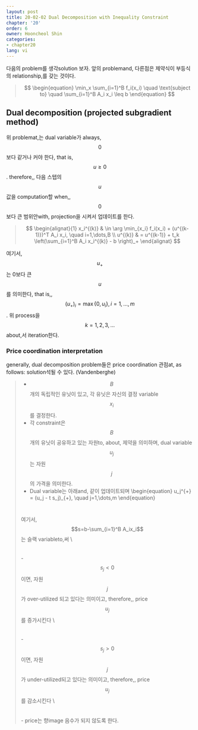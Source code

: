 ```yaml
---
layout: post
title: 20-02-02 Dual Decomposition with Inequality Constraint
chapter: '20'
order: 6
owner: Hooncheol Shin
categories:
- chapter20
lang: vi
---
```


다음의 problem를 생각solution 보자. 앞의 problemand, 다른점은 제약식이 부등식의 relationship,를 갖는 것이다. 
> $$
> \begin{equation}
> \min_x \sum_{i=1}^B f_i(x_i) \quad \text{subject to} \quad \sum_{i=1}^B A_i x_i \leq b
> \end{equation}
> $$

## Dual decomposition (projected subgradient method) 
위 problemat,는 dual variable가 always, $$0$$보다 같거나 커야 한다, that is, $$u \geq 0$$. therefore,, 다음 스텝의 $$u$$값을 computation할 when,, $$0$$보다 큰 범위안with, projection을 시켜서 업데이트를 한다. 

> $$
> \begin{alignat}{1}
> x_i^{(k)} & \in \arg \min_{x_i} f_i(x_i) + (u^{(k-1)})^T A_i x_i, \quad i=1,\dots,B  \\
> u^{(k)}   & = u^{(k-1)} + t_k \left(\sum_{i=1}^B A_i x_i^{(k)} - b \right)_+
> \end{alignat}
> $$

여기서, $$u_{+}$$는 0보다 큰 $$u$$를 의미한다, that is,, $$(u_+)_i = \max \left\{0,u_i \right\}, i=1,\dots,m$$. 
위  process을 $$k=1,2,3,\dots$$about,서 iteration한다. 

### Price coordination interpretation
generally, dual decomposition problem들은 price coordination 관점at, as follows: solution석될 수 있다. (Vandenberghe)
> * $$B$$개의 독립적인 유닛이 있고, 각 유닛은 자신의 결정 variable $$x_i$$를 결정한다. 
> * 각 constraint은 $$B$$개의 유닛이 공유하고 있는 자원to, about, 제약을 의미하며, dual variable $$u_j$$는 자원 $$j$$의 가격을 의미한다. 
> * Dual variable는 아래and, 같이 업데이트되며
 \begin{equation}
 u_j^{+} = (u_j - t s_j)_{+}, \quad  j=1,\dots,m
 \end{equation}
>
> $$\quad$$ 여기서, $$s=b-\sum_{i=1}^B A_ix_i$$는 슬랙 variableto,써 \\
> $$\qquad$$ - $$s_j < 0$$이면, 자원 $$j$$가 over-utilized 되고 있다는 의미이고, therefore,, price $$u_j$$를 증가시킨다 \\
> $$\qquad$$ - $$s_j > 0$$이면, 자원 $$j$$가 under-utilized되고 있다는 의미이고,  therefore,, price $$u_j$$를 감소시킨다 \\
> $$\qquad$$ - price는 향image 음수가 되지 않도록 한다.
